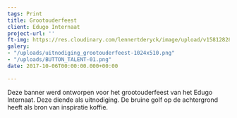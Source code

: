 ```yaml
---
tags: Print
title: Grootouderfeest
client: Edugo Internaat
project-url: ''
ft-img: https://res.cloudinary.com/lennertderyck/image/upload/v1581282807/poffertjes_0_q2bypt.jpg
galery:
- "/uploads/uitnodiging_grootouderfeest-1024x510.png"
- "/uploads/BUTTON_TALENT-01.png"
date: 2017-10-06T00:00:00.000+00:00

---
```

Deze banner werd ontworpen voor het grootouderfeest van het Edugo Internaat. Deze diende als uitnodiging. De bruine golf op de achtergrond heeft als bron van inspiratie koffie.